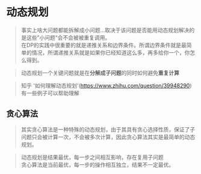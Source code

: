 # 动态规划
>事实上啥大问题都能拆解成小问题...取决于该问题是否能用动态规划解决的是这些”小问题“会不会被被重复调用。  
>在DP的实践中很重要的就是递推关系和边界条件。所谓边界条件就是最简单的情况，所谓递推关系就是如果你已经知道这么多，再多给你一个，你怎么得到。  

>动态规划一个关键问题就是在**分解成子问题**的同时如何避免**重复计算**

>知乎 '如何理解动态规划'(https://www.zhihu.com/question/39948290)  有一些例子可以帮助理解  

## 贪心算法
>其实贪心算法是一种特殊的动态规划，由于其具有贪心选择性质，保证了子问题只会被计算一次，不会被多次计算，因此贪心算法其实是最简单的动态规划。  

>动态规划是结果最优，每一步之间相互影响，存在复用子问题  
>贪心算法是当前最优，每一步的操作相互独立，结果不一定最优。

